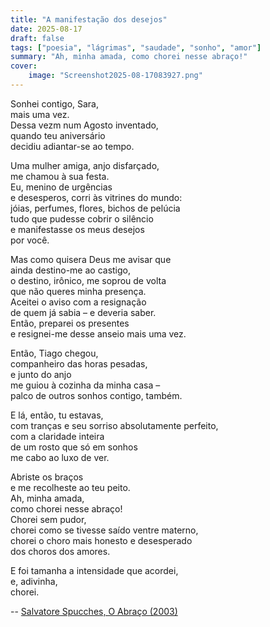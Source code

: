 ```yaml
---
title: "A manifestação dos desejos"
date: 2025-08-17
draft: false
tags: ["poesia", "lágrimas", "saudade", "sonho", "amor"]
summary: "Ah, minha amada, como chorei nesse abraço!"
cover:
    image: "Screenshot2025-08-17083927.png"
---
```


Sonhei contigo, Sara,<br>
mais uma vez.<br>
Dessa vezm num Agosto inventado,<br>
quando teu aniversário<br>
decidiu adiantar-se ao tempo.<br>

Uma mulher amiga, anjo disfarçado,<br>
me chamou à sua festa.<br>
Eu, menino de urgências<br>
e desesperos, corri às vitrines do mundo:<br>
jóias, perfumes, flores, bichos de pelúcia<br>
tudo que pudesse cobrir o silêncio<br>
e manifestasse os meus desejos<br>
por você.<br>

Mas como quisera Deus me avisar que<br>
ainda destino-me ao castigo,<br>
o destino, irônico, me soprou de volta<br>
que não queres minha presença.<br>
Aceitei o aviso com a resignação<br>
de quem já sabia – e deveria saber.<br>
Então, preparei os presentes<br>
e resignei-me desse anseio mais uma vez.<br>

Então, Tiago chegou,<br>
companheiro das horas pesadas,<br>
e junto do anjo<br>
me guiou à cozinha da minha casa –<br>
palco de outros sonhos contigo, também.<br>

E lá, então, tu estavas,<br>
com tranças e seu sorriso absolutamente perfeito,<br>
com a claridade inteira <br>
de um rosto que só em sonhos<br>
me cabo ao luxo de ver.<br>

Abriste os braços<br>
e me recolheste ao teu peito.<br>
Ah, minha amada,<br>
como chorei nesse abraço!<br>
Chorei sem pudor,<br>
chorei como se tivesse saído ventre materno,<br>
chorei o choro mais honesto e desesperado<br>
dos choros dos amores.<br>

E foi tamanha a intensidade que acordei,<br>
e, adivinha,<br>
chorei.

--
[Salvatore Spucches, O Abraço (2003)](https://www.artmajeur.com/salvatore-spucches/en/artworks/7268794/the-hug)